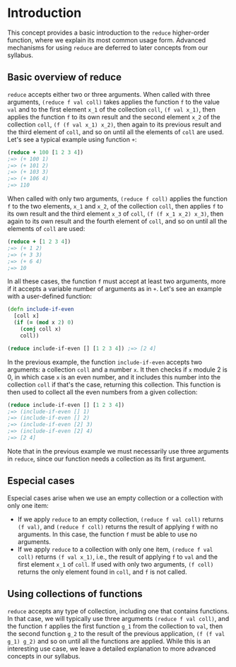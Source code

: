# Introduction

This concept provides a basic introduction to the `reduce` higher-order function, where we explain its most common usage form. Advanced mechanisms for using `reduce` are deferred to later concepts from our syllabus.

## Basic overview of reduce

`reduce` accepts either two or three arguments. When called with three arguments, `(reduce f val coll)` takes applies the function `f` to the value `val` and to the first element `x_1` of the collection `coll`, `(f val x_1)`, then applies the function `f` to its own result and the second element `x_2` of the collection `coll`, `(f (f val x_1) x_2)`, then again to its previous result and the third element of `coll`, and so on until all the elements of `coll` are used. Let's see a typical example using function `+`:

```clojure
(reduce + 100 [1 2 3 4]) 
;=> (+ 100 1) 
;=> (+ 101 2)
;=> (+ 103 3)
;=> (+ 106 4)
;=> 110
```

When called with only two arguments, `(reduce f coll)` applies the function `f` to the two elements, `x_1` and `x_2`, of the collection `coll`, then applies `f` to its own result and the third element `x_3` of `coll`, `(f (f x_1 x_2) x_3)`, then again to its own result and the fourth element of `coll`, and so on until all the elements of `coll` are used:

```clojure
(reduce + [1 2 3 4]) 
;=> (+ 1 2) 
;=> (+ 3 3)
;=> (+ 6 4)
;=> 10
```

In all these cases, the function `f` must accept at least two arguments, more if it accepts a variable number of arguments as in `+`. Let's see an example with a user-defined function:

```clojure
(defn include-if-even
  [coll x]
  (if (= (mod x 2) 0)
    (conj coll x)
    coll))

(reduce include-if-even [] [1 2 3 4]) ;=> [2 4]
```

In the previous example, the function `include-if-even` accepts two arguments: a collection `coll` and a number `x`. It then checks if `x` module 2 is 0, in which case `x` is an even number, and it includes this number into the collection `coll` if that's the case, returning this collection. This function is then used to collect all the even numbers from a given collection:

```clojure
(reduce include-if-even [] [1 2 3 4])
;=> (include-if-even [] 1) 
;=> (include-if-even [] 2) 
;=> (include-if-even [2] 3) 
;=> (include-if-even [2] 4) 
;=> [2 4] 
```

Note that in the previous example we must necessarily use three arguments in `reduce`, since our function needs a collection as its first argument. 

## Especial cases

Especial cases arise when we use an empty collection or a collection with only one item:

- If we apply `reduce` to an empty collection, `(reduce f val coll)` returns `(f val)`, and `(reduce f coll)` returns the result of applying `f` with no arguments. In this case, the function `f` must be able to use no arguments. 
- If we apply `reduce` to a collection with only one item, `(reduce f val coll)` returns `(f val x_1)`, i.e., the result of applying `f` to `val` and the first element `x_1` of `coll`. If used with only two arguments, `(f coll)` returns the only element found in `coll`, and `f` is not called.

## Using collections of functions

`reduce` accepts any type of collection, including one that contains functions. In that case, we will typically use three arguments `(reduce f val coll)`, and the function `f` applies the first function `g_1` from the collection to `val`, then the second function `g_2` to the result of the previous application, `(f (f val g_1) g_2)` and so on until all the functions are applied. While this is an interesting use case, we leave a detailed explanation to more advanced concepts in our syllabus.

